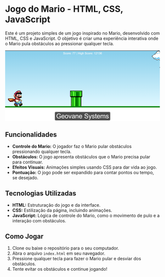 # Jogo do Mario - HTML, CSS, JavaScript

Este é um projeto simples de um jogo inspirado no Mario, desenvolvido com HTML, CSS e JavaScript. O objetivo é criar uma experiência interativa onde o Mario pula obstáculos ao pressionar qualquer tecla.

![alt text](<Captura de tela 2025-02-24 163800.png>)

## Funcionalidades

- **Controle do Mario:** O jogador faz o Mario pular obstáculos pressionando qualquer tecla.
- **Obstáculos:** O jogo apresenta obstáculos que o Mario precisa pular para continuar.
- **Efeitos Visuais:** Animações simples usando CSS para dar vida ao jogo.
- **Pontuação:** O jogo pode ser expandido para contar pontos ou tempo, se desejado.

## Tecnologias Utilizadas

- **HTML:** Estruturação do jogo e da interface.
- **CSS:** Estilização da página, incluindo animações.
- **JavaScript:** Lógica de controle do Mario, como o movimento de pulo e a interação com obstáculos.

## Como Jogar

1. Clone ou baixe o repositório para o seu computador.
2. Abra o arquivo `index.html` em seu navegador.
3. Pressione qualquer tecla para fazer o Mario pular e desviar dos obstáculos.
4. Tente evitar os obstáculos e continue jogando!
